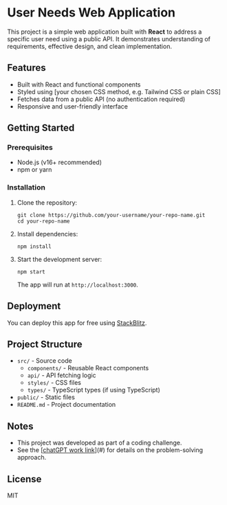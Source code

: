 # User Needs Web Application

This project is a simple web application built with **React** to address a specific user need using a public API. It demonstrates understanding of requirements, effective design, and clean implementation.

## Features

- Built with React and functional components
- Styled using [your chosen CSS method, e.g. Tailwind CSS or plain CSS]
- Fetches data from a public API (no authentication required)
- Responsive and user-friendly interface

## Getting Started

### Prerequisites

- Node.js (v16+ recommended)
- npm or yarn

### Installation

1. Clone the repository:
   ```
   git clone https://github.com/your-username/your-repo-name.git
   cd your-repo-name
   ```
2. Install dependencies:
   ```
   npm install
   ```
3. Start the development server:
   ```
   npm start
   ```
   The app will run at `http://localhost:3000`.

## Deployment

You can deploy this app for free using  [StackBlitz](https://stackblitz.com/~/github.com/sarthakkate/BookFinder).

## Project Structure

- `src/` - Source code
  - `components/` - Reusable React components
  - `api/` - API fetching logic
  - `styles/` - CSS files
  - `types/` - TypeScript types (if using TypeScript)
- `public/` - Static files
- `README.md` - Project documentation

## Notes

- This project was developed as part of a coding challenge.
- See the [[chatGPT work link](https://chatgpt.com/share/68c5694c-3e9c-8008-b700-9c989b8a7cac)](#) for details on the problem-solving approach.

## License

MIT
